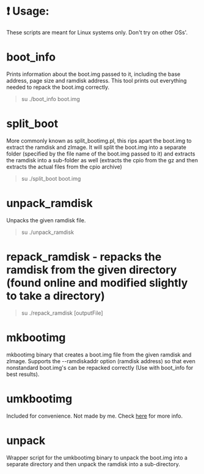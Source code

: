 # :heavy_exclamation_mark: Usage:

These scripts are meant for Linux systems only. Don't try on other OSs'.

# boot_info

Prints information about the boot.img passed to it, including the base address, page size and ramdisk address. This tool prints out everything needed to repack the boot.img correctly.

> su ./boot_info boot.img

# split_boot

More commonly known as split_bootimg.pl, this rips apart the boot.img to extract the ramdisk and zImage. It will split the boot.img into a separate folder (specified by the file name of the boot.img passed to it) and extracts the ramdisk into a sub-folder as well (extracts the cpio from the gz and then extracts the actual files from the cpio archive)

> su ./split_boot boot.img

# unpack_ramdisk

Unpacks the given ramdisk file.

> su ./unpack_ramdisk <ramdiskFile>

# repack_ramdisk - repacks the ramdisk from the given directory (found online and modified slightly to take a directory)

> su ./repack_ramdisk <ramdiskDirectory> [outputFile]
    
# mkbootimg

mkbootimg binary that creates a boot.img file from the given ramdisk and zImage. Supports the --ramdiskaddr option (ramdisk address) so that even nonstandard boot.img's can be repacked correctly (Use with boot_info for best results).

# umkbootimg

Included for convenience. Not made by me. Check [here](https://forum.xda-developers.com/showthread.php?t=1877807) for more info.

# unpack

Wrapper script for the umkbootimg binary to unpack the boot.img into a separate directory and then unpack the ramdisk into a sub-directory.
